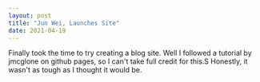 ```yaml
---
layout: post
title: "Jun Wei, Launches Site"
date: 2021-04-19
---
```


Finally took the time to try creating a blog site. Well I followed a tutorial by jmcglone on github pages, so I can't take full credit for this.S Honestly, it wasn't as tough as I thought it would be.
